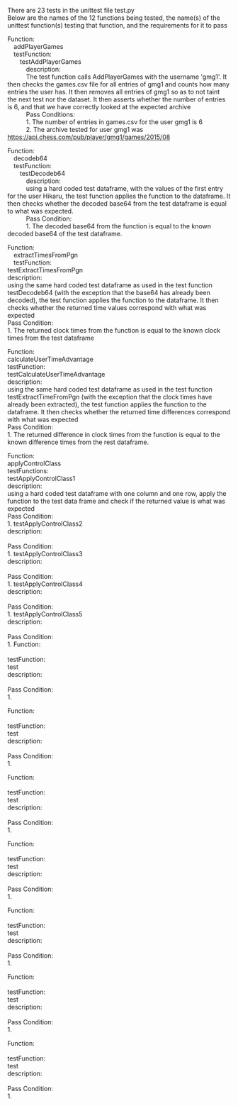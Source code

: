 There are 23 tests in the unittest file test.py\
Below are the names of the 12 functions being tested, the name(s) of the unittest function(s) testing that function, and the requirements for it to pass

Function:\
&emsp;addPlayerGames\
&emsp;testFunction:\
&emsp;&emsp;testAddPlayerGames\
&emsp;&emsp;&emsp;description:\
&emsp;&emsp;&emsp;The test function calls AddPlayerGames with the username 'gmg1'. It then checks the games.csv file for all entries of gmg1 and counts how many entries the user has. It then removes all entries of gmg1 so as to not taint the next test nor the dataset. It then asserts whether the number of entries is 6, and that we have correctly looked at the expected archive\
&emsp;&emsp;&emsp;Pass Conditions:\
&emsp;&emsp;&emsp;1. The number of entries in games.csv for the user gmg1 is 6\
&emsp;&emsp;&emsp;2. The archive tested for user gmg1 was https://api.chess.com/pub/player/gmg1/games/2015/08

Function:\
&emsp;decodeb64\
&emsp;testFunction:\
&emsp;&emsp;testDecodeb64\
&emsp;&emsp;&emsp;description:\
&emsp;&emsp;&emsp;using a hard coded test dataframe, with the values of the first entry for the user Hikaru, the test function applies the function to the dataframe. It then checks whether the decoded base64 from the test dataframe is equal to what was expected.\
&emsp;&emsp;&emsp;Pass Condition:\
&emsp;&emsp;&emsp;1. The decoded base64 from the function is equal to the known decoded base64 of the test dataframe.

Function:\
&emsp;extractTimesFromPgn\
&emsp;testFunction:\
        testExtractTimesFromPgn\
            description:\
            using the same hard coded test dataframe as used in the test function testDecodeb64 (with the exception that the base64 has already been decoded), the test function applies the function to the dataframe. It then checks whether the returned time values correspond with what was expected\
            Pass Condition:\
            1. The returned clock times from the function is equal to the known clock times from the test dataframe

Function:\
    calculateUserTimeAdvantage\
    testFunction:\
        testCalculateUserTimeAdvantage\
            description:\
            using the same hard coded test dataframe as used in the test function testExtractTimeFromPgn (with the exception that the clock times have already been extracted), the test function applies the function to the dataframe. It then checks whether the returned time differences correspond with what was expected\
            Pass Condition:\
            1. The returned difference in clock times from the function is equal to the known difference times from the rest dataframe.

Function:\
    applyControlClass\
    testFunctions:\
        testApplyControlClass1\
            description:\
            using a hard coded test dataframe with one column and one row, apply the function to the test data frame and check if the returned value is what was expected\
            Pass Condition:\
            1.
        testApplyControlClass2\
            description:\
            \
            Pass Condition:\
            1. 
        testApplyControlClass3\
            description:\
            \
            Pass Condition:\
            1. 
        testApplyControlClass4\
            description:\
            \
            Pass Condition:\
            1. 
        testApplyControlClass5\
            description:\
            \
            Pass Condition:\
            1. 
Function:\
    \
    testFunction:\
        test\
        description:\
        \
        Pass Condition:\
        1. 

Function:\
    \
    testFunction:\
        test\
        description:\
        \
        Pass Condition:\
        1. 

Function:\
    \
    testFunction:\
        test\
        description:\
        \
        Pass Condition:\
        1. 

Function:\
    \
    testFunction:\
        test\
        description:\
        \
        Pass Condition:\
        1. 

Function:\
    \
    testFunction:\
        test\
        description:\
        \
        Pass Condition:\
        1. 

Function:\
    \
    testFunction:\
        test\
        description:\
        \
        Pass Condition:\
        1. 

Function:\
    \
    testFunction:\
        test\
        description:\
        \
        Pass Condition:\
        1. 